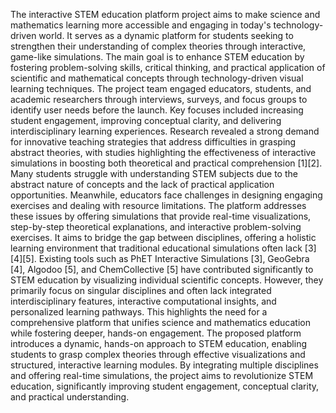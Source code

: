 The interactive STEM education platform project aims to make science and mathematics learning more accessible and engaging in today's technology-driven world. It serves as a dynamic platform for students seeking to strengthen their understanding of complex theories through interactive, game-like simulations. The main goal is to enhance STEM education by fostering problem-solving skills, critical thinking, and practical application of scientific and mathematical concepts through technology-driven visual learning techniques. 
The project team engaged educators, students, and academic researchers through interviews, surveys, and focus groups to identify user needs before the launch. Key focuses included increasing student engagement, improving conceptual clarity, and delivering interdisciplinary learning experiences. Research revealed a strong demand for innovative teaching strategies that address difficulties in grasping abstract theories, with studies highlighting the effectiveness of interactive simulations in boosting both theoretical and practical comprehension [1][2]. 
Many students struggle with understanding STEM subjects due to the abstract nature of concepts and the lack of practical application opportunities. Meanwhile, educators face challenges in designing engaging exercises and dealing with resource limitations. The platform addresses these issues by offering simulations that provide real-time visualizations, step-by-step theoretical explanations, and interactive problem-solving exercises. It aims to bridge the gap between disciplines, offering a holistic learning environment that traditional educational simulations often lack [3][4][5]. 
Existing tools such as PhET Interactive Simulations [3], GeoGebra [4], Algodoo [5], and ChemCollective [5] have contributed significantly to STEM education by visualizing individual scientific concepts. However, they primarily focus on singular disciplines and often lack integrated interdisciplinary features, interactive computational insights, and personalized learning pathways. This highlights the need for a comprehensive platform that unifies science and mathematics education while fostering deeper, hands-on engagement. 
The proposed platform introduces a dynamic, hands-on approach to STEM education, enabling students to grasp complex theories through effective visualizations and structured, interactive learning modules. By integrating multiple disciplines and offering real-time simulations, the project aims to revolutionize STEM education, significantly improving student engagement, conceptual clarity, and practical understanding. 

